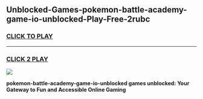 
## Unblocked-Games-pokemon-battle-academy-game-io-unblocked-Play-Free-2rubc
<h3>
<a href="https://premium76.site?title=pokemon-battle-academy-game-io-unblocked&ref=15A">CLICK TO PLAY</a></h3>
<hr>

<h3>
<a href="https://premium76.site?title=pokemon-battle-academy-game-io-unblocked&ref=15A">CLICK 2 PLAY</a>
  
</h3>

<a href="https://premium76.site?title=pokemon-battle-academy-game-io-unblocked&ref=15A"><img src="https://clearcache.store/games.png"></a>


**pokemon-battle-academy-game-io-unblocked games unblocked: Your Gateway to Fun and Accessible Online Gaming**
